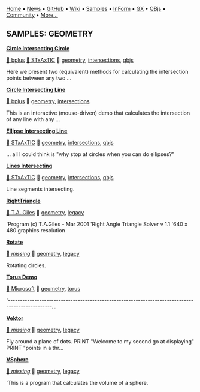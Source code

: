 [Home](https://qb64.com) • [News](../news.md) • [GitHub](https://github.com/QB64Official/qb64) • [Wiki](https://github.com/QB64Official/qb64/wiki) • [Samples](../samples.md) • [InForm](../inform.md) • [GX](../gx.md) • [QBjs](../qbjs.md) • [Community](../community.md) • [More...](../more.md)

## SAMPLES: GEOMETRY

**[Circle Intersecting Circle](circle-intersecting-circle/index.md)**

[🐝 bplus](bplus.md) [🐝 STxAxTIC](stxaxtic.md) 🔗 [geometry](geometry.md), [intersections](intersections.md), [qbjs](qbjs.md)

Here we present two (equivalent) methods for calculating the intersection points between any two ...

**[Circle Intersecting Line](circle-intersecting-line/index.md)**

[🐝 bplus](bplus.md) 🔗 [geometry](geometry.md), [intersections](intersections.md)

This is an interactive (mouse-driven) demo that calculates the intersection of any line with any ...

**[Ellipse Intersecting Line](ellipse-intersecting-line/index.md)**

[🐝 STxAxTIC](stxaxtic.md) 🔗 [geometry](geometry.md), [intersections](intersections.md), [qbjs](qbjs.md)

... all I could think is "why stop at circles when you can do ellipses?"

**[Lines Intersecting](lines-intersecting/index.md)**

[🐝 STxAxTIC](stxaxtic.md) 🔗 [geometry](geometry.md), [intersections](intersections.md), [qbjs](qbjs.md)

Line segments intersecting.

**[RightTriangle](righttriangle/index.md)**

[🐝 T.A. Giles](t.a.-giles.md) 🔗 [geometry](geometry.md), [legacy](legacy.md)

'Program (c) T.A.Giles - Mar 2001 'Right Angle Triangle Solver v 1.1 '640 x 480 graphics resolution

**[Rotate](rotate/index.md)**

[🐝 *missing*](author-missing.md) 🔗 [geometry](geometry.md), [legacy](legacy.md)

Rotating circles.

**[Torus Demo](torus-demo/index.md)**

[🐝 Microsoft](microsoft.md) 🔗 [geometry](geometry.md), [torus](torus.md)

'------------------------------------------------------------------------------------------------...

**[Vektor](vektor/index.md)**

[🐝 *missing*](author-missing.md) 🔗 [geometry](geometry.md), [legacy](legacy.md)

Fly around a plane of dots.  PRINT "Welcome to my second go at displaying" PRINT "points in a thr...

**[VSphere](vsphere/index.md)**

[🐝 *missing*](author-missing.md) 🔗 [geometry](geometry.md), [legacy](legacy.md)

'This is a program that calculates the volume of a sphere.
